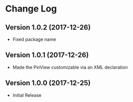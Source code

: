 # Change Log

## Version 1.0.2 (2017-12-26)
* Fixed package name

## Version 1.0.1 (2017-12-26)
* Made the PinView customizable via an XML declaration

## Version 1.0.0 (2017-12-25)
* Initial Release
